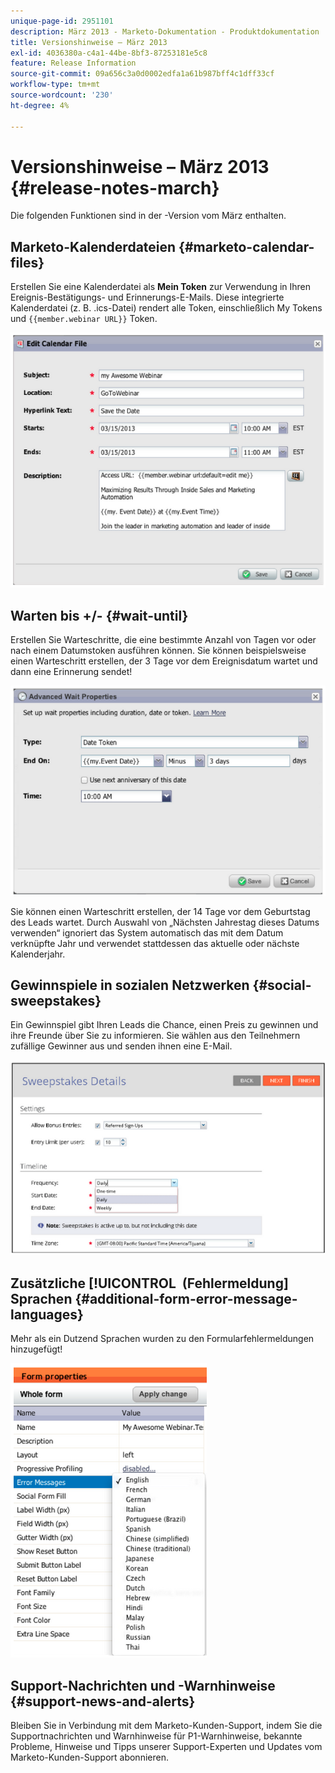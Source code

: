 ```yaml
---
unique-page-id: 2951101
description: März 2013 - Marketo-Dokumentation - Produktdokumentation
title: Versionshinweise – März 2013
exl-id: 4036380a-c4a1-44be-8bf3-87253181e5c8
feature: Release Information
source-git-commit: 09a656c3a0d0002edfa1a61b987bff4c1dff33cf
workflow-type: tm+mt
source-wordcount: '230'
ht-degree: 4%

---
```


# Versionshinweise – März 2013 {#release-notes-march}

Die folgenden Funktionen sind in der -Version vom März enthalten.

## Marketo-Kalenderdateien {#marketo-calendar-files}

Erstellen Sie eine Kalenderdatei als **Mein Token** zur Verwendung in Ihren Ereignis-Bestätigungs- und Erinnerungs-E-Mails. Diese integrierte Kalenderdatei (z. B. .ics-Datei) rendert alle Token, einschließlich My Tokens und `{{member.webinar URL}}` Token.

![](assets/image2014-9-22-15-3a35-3a24.png)

## Warten bis +/- {#wait-until}

Erstellen Sie Warteschritte, die eine bestimmte Anzahl von Tagen vor oder nach einem Datumstoken ausführen können. Sie können beispielsweise einen Warteschritt erstellen, der 3 Tage vor dem Ereignisdatum wartet und dann eine Erinnerung sendet!

![](assets/image2014-9-22-15-3a35-3a44.png)

Sie können einen Warteschritt erstellen, der 14 Tage vor dem Geburtstag des Leads wartet. Durch Auswahl von „Nächsten Jahrestag dieses Datums verwenden“ ignoriert das System automatisch das mit dem Datum verknüpfte Jahr und verwendet stattdessen das aktuelle oder nächste Kalenderjahr.

## Gewinnspiele in sozialen Netzwerken {#social-sweepstakes}

Ein Gewinnspiel gibt Ihren Leads die Chance, einen Preis zu gewinnen und ihre Freunde über Sie zu informieren. Sie wählen aus den Teilnehmern zufällige Gewinner aus und senden ihnen eine E-Mail.

![](assets/image2014-9-22-15-3a36-3a55.png)

## Zusätzliche [!UICONTROL &#x200B; (Fehlermeldung] Sprachen {#additional-form-error-message-languages}

Mehr als ein Dutzend Sprachen wurden zu den Formularfehlermeldungen hinzugefügt!

![](assets/image2014-9-22-15-3a37-3a25.png)

## Support-Nachrichten und -Warnhinweise {#support-news-and-alerts}

Bleiben Sie in Verbindung mit dem Marketo-Kunden-Support, indem Sie die Supportnachrichten und Warnhinweise für P1-Warnhinweise, bekannte Probleme, Hinweise und Tipps unserer Support-Experten und Updates vom Marketo-Kunden-Support abonnieren.
